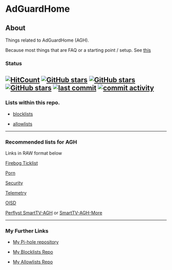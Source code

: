 # AdGuardHome

## About

Things related to AdGuardHome (AGH).

Because most things that are FAQ or a starting point / setup. See [this](https://github.com/AdguardTeam/AdGuardHome#getting-started)


### Status

[![HitCount](https://hits.dwyl.com/systemjargon/filters.svg?style=flat&show=unique)](http://hits.dwyl.com/systemjargon/filters) [![GitHub stars](https://img.shields.io/github/stars/systemjargon/filters)](https://github.com/systemjargon/filters/stargazers) [![GitHub stars](https://img.shields.io/github/forks/systemjargon/filters)](https://github.com/systemjargon/filters/stargazers) [![GitHub stars](https://img.shields.io/github/issues/systemjargon/filters)](https://github.com/systemjargon/filters/stargazers) [![last commit](https://img.shields.io/github/last-commit/SystemJargon/filters.svg)](https://github.com/SystemJargon/filters/commits/master) [![commit activity](https://img.shields.io/github/commit-activity/y/SystemJargon/filters.svg)](https://github.com/SystemJargon/filters/commits/master)
----

### Lists within this repo.

* [blocklists](blocklists)

* [allowlists](allowlists)

----

### Recommended lists for AGH 

Links in RAW format below

[Firebog Ticklist](https://raw.githubusercontent.com/systemjargon/filters/main/firebog-ticklist.txt)

[Porn](https://raw.githubusercontent.com//systemjargon/filters/main/porn.txt)

[Security](https://raw.githubusercontent.com/systemjargon/filters/main/security.txt)

[Telemetry](https://raw.githubusercontent.com/systemjargon/filters/main/telemetry.txt)

[OISD](https://abp.oisd.nl/)

[Perflyst SmartTV-AGH](https://raw.githubusercontent.com/Perflyst/PiHoleBlocklist/master/SmartTV-AGH.txt) or [SmartTV-AGH-More](https://raw.githubusercontent.com/SystemJargon/blocklists/main/lists/categories/telemetry/SmartTV-AGH-More.txt)

----

### My Further Links

* [My Pi-hole repository](https://github.com/SystemJargon/pi-hole)

* [My Blocklists Repo](https://github.com/SystemJargon/blocklists) 

* [My Allowlists Repo](https://github.com/SystemJargon/allowlists)




